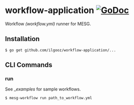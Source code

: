 # workflow-application [![GoDoc](https://godoc.org/github.com/ilgooz/workflow-application?status.svg)](https://godoc.org/github.com/ilgooz/workflow-application)
Workflow _(workflow.yml)_ runner for MESG.

## Installation
```
$ go get github.com/ilgooz/workflow-application/...
```

## CLI Commands
### run
See __examples_ for sample workflows.
```
$ mesg-workflow run path_to_workflow.yml
```